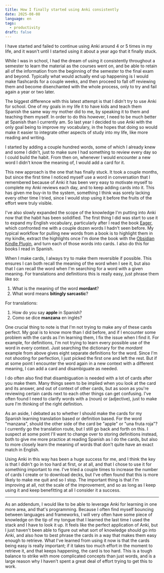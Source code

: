 ```yaml
---
title: How I finally started using Anki consistently
date: 2025-08-08
language: en
tags:
  - productivity
draft: false
---
```


I have started and failed to continue using Anki around 4 or 5 times in my life, and it wasn't until I started using it about a year ago that it finally stuck.

While I was in school, I had the dream of using it consistently throughout a semester to learn the material as the courses went on, and be able to retain all of the information from the beginning of the semester to the final exam and beyond. Typically what would actually end up happening is I would make flashcards for a couple weeks, and then proceed to fall off reviewing them and become disenchanted with the whole process, only to try and fail again a year or two later.

The biggest difference with this latest attempt is that I didn't try to use Anki for school. One of my goals in my life it to have kids and teach them Spanish the same way my mother did to me, by speaking it to them and teaching them myself. In order to do this however, I need to be much better at Spanish than I currently am. So last year I decided to use Anki with the only goal being to improve my vocabulary, in the hopes that doing so would make it easier to integrate other aspects of study into my life, like more reading and writing.

I started by adding a couple hundred words, some of which I already knew and some I didn't, just to make sure I had something to review every day so I could build the habit. From then on, whenever I would encounter a new word I didn't know the meaning of, I would add a card for it.

This new approach is the one that has finally stuck. It took a couple months, but since the first time I noticed myself use a word in conversation that I remembered because of Anki it has been very easy to motivate myself to complete my Anki reviews each day, and to keep adding cards into it. This has given me buy-in to the system, something I think was sorely lacking every other time I tried, since I would stop using it before the fruits of the effort were truly visible.

I've also slowly expanded the scope of the knowledge I'm putting into Anki now that the habit has been solidified. The first thing I did was start to use it to expand my English vocabulary, particularly after I read the book [Eager](https://www.goodreads.com/book/show/39345591-eager), which confronted me with a couple dozen words I hadn't seen before. My typical workflow for pulling new words from a book is to highlight them in my kindle, extract the highlights once I'm done the book with the [Obsidian Kindle Plugin](https://github.com/hadynz/obsidian-kindle-plugin), and turn each of those words into cards. I also do this for books I read in Spanish.

When I make cards, I always try to make them reversible if possible. This ensures I can both recall the meaning of the word when I see it, but also that I can recall the word when I'm searching for a word with a given meaning. For translations and definitions this is really easy, just phrase them like so:

1. What is the meaning of the word **mordant**?
2. What word means **bitingly sarcastic**?

For translations:

1. How do you say **apple** in Spanish?
2. Como se dice **manzana** en inglés?

One crucial thing to note is that I'm not trying to make any of these cards perfect. My goal is to know more than I did before, and if I encounter some problem with the cards as I'm learning them, I fix the issue when I find it. For example, for definitions, I'm not trying to learn every possible use of the word in every context. Just searching the dictionary for the _mordant_ example from above gives eight separate definitions for the word. Since I'm not shooting for perfection, I just picked the first one and left the rest. But if at some point I encounter the word again in a new context with a different meaning, I can add a card and disambiguate as needed.

I do often also find that disambiguation is needed with a lot of cards after you make them. Many things seem to be implied when you look at the card and its answer, and out of context of other cards, but as soon as you're reviewing certain cards next to each other things can get confusing. I've often found I need to clarify words with a (noun) or (adjective), just to make sure I'm thinking of the right definition.

As an aside, I debated as to whether I should make the cards for my Spanish learning translation based or definition based. For the word "manzana", should the other side of the card be "apple" or "una fruta roja"? I currently go the translation route, but I still go back and forth on this. I suspect at some point I'll want to change over to storing definitions instead, both to give me more practice at reading Spanish as I do the cards, but also to more closely learn the meaning of words that don't quite have an exact match in English.

Using Anki in this way has been a huge success for me, and I think the key is that I didn't go in too hard at first, or at all, and that I chose to use it for something important to me. I've tried a couple times to increase the number of cards I create or to download decks, but I've often found that this is more likely to make me quit and so I stop. The important thing is that I'm improving at all, not the scale of the improvement, and so as long as I keep using it and keep benefitting at all I consider it a success.

---

As an addendum, I would like to be able to leverage Anki for learning in one more area, and that's programming. Because I often find myself bouncing between languages and frameworks, I will very often have some piece of knowledge on the tip of my tongue that I learned the last time I used the stack and I have to look it up. It feels like the perfect application of Anki, but I just haven't been able to figure out what sort of knowledge should go into Anki, and also how to best phrase the cards in a way that makes them easy enough to retrieve. What I've learned from using it now is that the cards being easy is really important; if it takes too much effort in the moment to retrieve it, and that keeps happening, the card is too hard. This is a tough balance to strike with more complicated concepts than just words, and is a large reason why I haven't spent a great deal of effort trying to get this to work.
